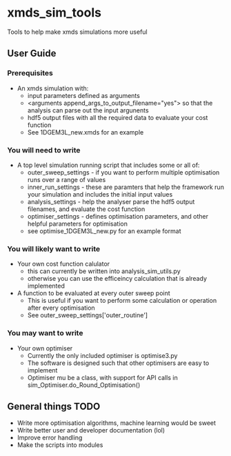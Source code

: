 # xmds_sim_tools
Tools to help make xmds simulations more useful

## User Guide

### Prerequisites
* An xmds simulation with:
  * input parameters defined as arguments
  * \<arguments append_args_to_output_filename="yes"\> so that the analysis can parse out the input argunents
  * hdf5 output files with all the required data to evaluate your cost function
  * See 1DGEM3L_new.xmds for an example

### You will need to write
* A top level simulation running script that includes some or all of:
    * outer_sweep_settings - if you want to perform multiple optimisation runs over a range of values
    * inner_run_settings - these are paramters that help the framework run your simulation and includes the initial input values
    * analysis_settings - help the analyser parse the hdf5 output filenames, and evaluate the cost function
    * optimiser_settings - defines optimisation parameters, and other helpful parameters for optimisation 
    * see optimise_1DGEM3L_new.py for an example format

### You will likely want to write
* Your own cost function calulator 
  * this can currently be written into analysis_sim_utils.py
  * otherwise you can use the efficeincy calculation that is already implemented
* A function to be evaluated at every outer sweep point
  * This is useful if you want to perform some calculation or operation after every optimisation
  * See outer_sweep_settings['outer_routine']

### You may want to write
* Your own optimiser
  * Currently the only included optimiser is optimise3.py
  * The software is designed such that other optimisers are easy to implement
  * Optimiser mu be a class, with support for API calls in sim_Optimiser.do_Round_Optimisation()


## General things TODO
* Write more optimisation algorithms, machine learning would be sweet
* Write better user and developer documentation (lol)
* Improve error handling
* Make the scripts into modules

